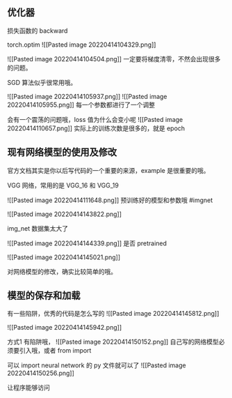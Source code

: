 ## 优化器
损失函数的 backward

torch.optim
![[Pasted image 20220414104329.png]]

![[Pasted image 20220414104504.png]]
一定要将梯度清零，不然会出现很多的问题。

SGD 算法似乎很常用哦。

![[Pasted image 20220414105937.png]]
![[Pasted image 20220414105955.png]]
每一个参数都进行了一个调整

会有一个震荡的问题哦，loss 值为什么会变小呢
![[Pasted image 20220414110657.png]]
实际上的训练次数是很多的，就是 epoch

## 现有网络模型的使用及修改
官方文档其实是你以后写代码的一个重要的来源，example 是很重要的哦。

VGG 网络，常用的是 VGG_16 和 VGG_19

![[Pasted image 20220414111648.png]]
预训练好的模型和参数哦
#imgnet

![[Pasted image 20220414143822.png]]

img_net 数据集太大了

![[Pasted image 20220414144339.png]]
是否 pretrained

![[Pasted image 20220414145021.png]]

对网络模型的修改，确实比较简单的哦。

## 模型的保存和加载
有一些陷阱，优秀的代码是怎么写的
![[Pasted image 20220414145812.png]]

![[Pasted image 20220414145942.png]]

方式1 有陷阱哦，
![[Pasted image 20220414150152.png]]
自己写的网络模型必须要引入哦，或者 from import

可以 import neural network 的 py 文件就可以了
![[Pasted image 20220414150256.png]]

让程序能够访问
